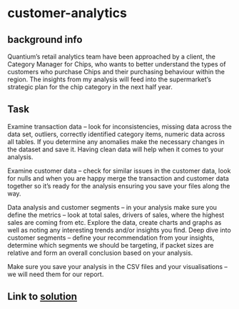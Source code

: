 # customer-analytics

## background info

Quantium’s retail analytics team have been approached by a client, the Category Manager for Chips, who wants to better understand the types of customers who purchase Chips and their purchasing behaviour within the region.
The insights from my analysis will feed into the supermarket’s strategic plan for the chip category in the next half year.

## Task
Examine transaction data – look for inconsistencies, missing data across the data set, outliers, correctly identified category items, numeric data across all tables. If you determine any anomalies make the necessary changes in the dataset and save it. Having clean data will help when it comes to your analysis. 

Examine customer data – check for similar issues in the customer data, look for nulls and when you are happy merge the transaction and customer data together so it’s ready for the analysis ensuring you save your files along the way.

Data analysis and customer segments – in your analysis make sure you define the metrics – look at total sales, drivers of sales, where the highest sales are coming from etc. Explore the data, create charts and graphs as well as noting any interesting trends and/or insights you find.
Deep dive into customer segments – define your recommendation from your insights, determine which segments we should be targeting, if packet sizes are relative and form an overall conclusion based on your analysis. 

Make sure you save your analysis in the CSV files and your visualisations – we will need them for our report.

## Link to [solution](https://github.com/okonkwoloretta/customer-purchasing-behaviours/blob/main/customer%20analytics.md)
